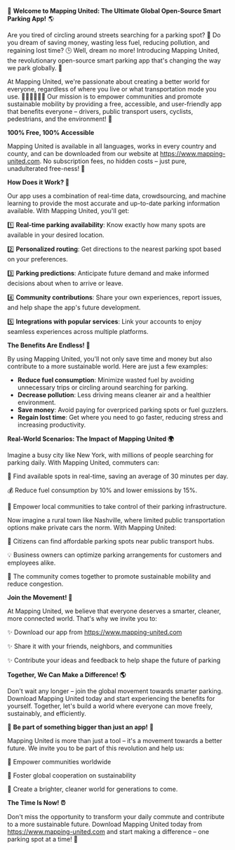 🚀 **Welcome to Mapping United: The Ultimate Global Open-Source Smart Parking App!** 🌎

Are you tired of circling around streets searching for a parking spot? 🤯 Do you dream of saving money, wasting less fuel, reducing pollution, and regaining lost time? 🕒️ Well, dream no more! Introducing Mapping United, the revolutionary open-source smart parking app that's changing the way we park globally. 🌟

At Mapping United, we're passionate about creating a better world for everyone, regardless of where you live or what transportation mode you use. 🚶‍♀️🚌🚂🏃‍♂️ Our mission is to empower communities and promote sustainable mobility by providing a free, accessible, and user-friendly app that benefits everyone – drivers, public transport users, cyclists, pedestrians, and the environment! 🌿

**100% Free, 100% Accessible**

Mapping United is available in all languages, works in every country and county, and can be downloaded from our website at https://www.mapping-united.com. No subscription fees, no hidden costs – just pure, unadulterated free-ness! 🎉

**How Does it Work? 🤔**

Our app uses a combination of real-time data, crowdsourcing, and machine learning to provide the most accurate and up-to-date parking information available. With Mapping United, you'll get:

1️⃣ **Real-time parking availability**: Know exactly how many spots are available in your desired location.

2️⃣ **Personalized routing**: Get directions to the nearest parking spot based on your preferences.

3️⃣ **Parking predictions**: Anticipate future demand and make informed decisions about when to arrive or leave.

4️⃣ **Community contributions**: Share your own experiences, report issues, and help shape the app's future development.

5️⃣ **Integrations with popular services**: Link your accounts to enjoy seamless experiences across multiple platforms.

**The Benefits Are Endless! 🌈**

By using Mapping United, you'll not only save time and money but also contribute to a more sustainable world. Here are just a few examples:

* **Reduce fuel consumption**: Minimize wasted fuel by avoiding unnecessary trips or circling around searching for parking.
* **Decrease pollution**: Less driving means cleaner air and a healthier environment.
* **Save money**: Avoid paying for overpriced parking spots or fuel guzzlers.
* **Regain lost time**: Get where you need to go faster, reducing stress and increasing productivity.

**Real-World Scenarios: The Impact of Mapping United 🌍**

Imagine a busy city like New York, with millions of people searching for parking daily. With Mapping United, commuters can:

🚀 Find available spots in real-time, saving an average of 30 minutes per day.

💰 Reduce fuel consumption by 10% and lower emissions by 15%.

🤝 Empower local communities to take control of their parking infrastructure.

Now imagine a rural town like Nashville, where limited public transportation options make private cars the norm. With Mapping United:

🚗 Citizens can find affordable parking spots near public transport hubs.

💡 Business owners can optimize parking arrangements for customers and employees alike.

🌈 The community comes together to promote sustainable mobility and reduce congestion.

**Join the Movement! 🌟**

At Mapping United, we believe that everyone deserves a smarter, cleaner, more connected world. That's why we invite you to:

✨ Download our app from https://www.mapping-united.com

✨ Share it with your friends, neighbors, and communities

✨ Contribute your ideas and feedback to help shape the future of parking

**Together, We Can Make a Difference! 🌎**

Don't wait any longer – join the global movement towards smarter parking. Download Mapping United today and start experiencing the benefits for yourself. Together, let's build a world where everyone can move freely, sustainably, and efficiently.

💪 **Be part of something bigger than just an app!** 🌟

 Mapping United is more than just a tool – it's a movement towards a better future. We invite you to be part of this revolution and help us:

🌈 Empower communities worldwide

🚀 Foster global cooperation on sustainability

💪 Create a brighter, cleaner world for generations to come.

**The Time Is Now! ⏰**

Don't miss the opportunity to transform your daily commute and contribute to a more sustainable future. Download Mapping United today from https://www.mapping-united.com and start making a difference – one parking spot at a time! 🚀